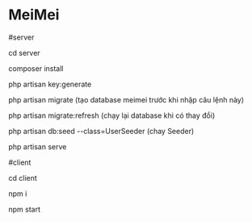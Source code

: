 # MeiMei
#server

cd server

composer install 

php artisan key:generate

php artisan migrate (tạo database meimei trước khi nhập câu lệnh này)

php artisan migrate:refresh (chạy lại database khi có thay đổi)

php artisan db:seed --class=UserSeeder (chay Seeder)

php artisan serve

#client

cd client

npm i

npm start

